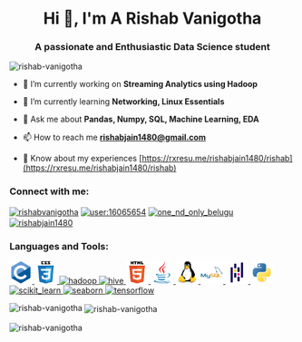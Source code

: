 <h1 align="center">Hi 👋, I'm A Rishab Vanigotha</h1>
<h3 align="center">A passionate and Enthusiastic Data Science student</h3>

<p align="left"> <img src="https://komarev.com/ghpvc/?username=rishab-vanigotha&label=Profile%20views&color=0e75b6&style=flat" alt="rishab-vanigotha" /> </p>

- 🔭 I’m currently working on **Streaming Analytics using Hadoop**

- 🌱 I’m currently learning **Networking, Linux Essentials**

- 💬 Ask me about **Pandas, Numpy, SQL, Machine Learning, EDA**

- 📫 How to reach me **rishabjain1480@gmail.com**

- 📄 Know about my experiences [https://rxresu.me/rishabjain1480/rishab](https://rxresu.me/rishabjain1480/rishab)

<h3 align="left">Connect with me:</h3>
<p align="left">
<a href="https://linkedin.com/in/rishabvanigotha" target="blank"><img align="center" src="https://raw.githubusercontent.com/rahuldkjain/github-profile-readme-generator/master/src/images/icons/Social/linked-in-alt.svg" alt="rishabvanigotha" height="30" width="40" /></a>
<a href="https://stackoverflow.com/users/user:16065654" target="blank"><img align="center" src="https://raw.githubusercontent.com/rahuldkjain/github-profile-readme-generator/master/src/images/icons/Social/stack-overflow.svg" alt="user:16065654" height="30" width="40" /></a>
<a href="https://instagram.com/one_nd_only_belugu" target="blank"><img align="center" src="https://raw.githubusercontent.com/rahuldkjain/github-profile-readme-generator/master/src/images/icons/Social/instagram.svg" alt="one_nd_only_belugu" height="30" width="40" /></a>
<a href="https://www.leetcode.com/rishabjain1480" target="blank"><img align="center" src="https://raw.githubusercontent.com/rahuldkjain/github-profile-readme-generator/master/src/images/icons/Social/leet-code.svg" alt="rishabjain1480" height="30" width="40" /></a>
</p>

<h3 align="left">Languages and Tools:</h3>
<p align="left"> <a href="https://www.cprogramming.com/" target="_blank" rel="noreferrer"> <img src="https://raw.githubusercontent.com/devicons/devicon/master/icons/c/c-original.svg" alt="c" width="40" height="40"/> </a> <a href="https://www.w3schools.com/css/" target="_blank" rel="noreferrer"> <img src="https://raw.githubusercontent.com/devicons/devicon/master/icons/css3/css3-original-wordmark.svg" alt="css3" width="40" height="40"/> </a> <a href="https://hadoop.apache.org/" target="_blank" rel="noreferrer"> <img src="https://www.vectorlogo.zone/logos/apache_hadoop/apache_hadoop-icon.svg" alt="hadoop" width="40" height="40"/> </a> <a href="https://hive.apache.org/" target="_blank" rel="noreferrer"> <img src="https://www.vectorlogo.zone/logos/apache_hive/apache_hive-icon.svg" alt="hive" width="40" height="40"/> </a> <a href="https://www.w3.org/html/" target="_blank" rel="noreferrer"> <img src="https://raw.githubusercontent.com/devicons/devicon/master/icons/html5/html5-original-wordmark.svg" alt="html5" width="40" height="40"/> </a> <a href="https://www.java.com" target="_blank" rel="noreferrer"> <img src="https://raw.githubusercontent.com/devicons/devicon/master/icons/java/java-original.svg" alt="java" width="40" height="40"/> </a> <a href="https://www.linux.org/" target="_blank" rel="noreferrer"> <img src="https://raw.githubusercontent.com/devicons/devicon/master/icons/linux/linux-original.svg" alt="linux" width="40" height="40"/> </a> <a href="https://www.mysql.com/" target="_blank" rel="noreferrer"> <img src="https://raw.githubusercontent.com/devicons/devicon/master/icons/mysql/mysql-original-wordmark.svg" alt="mysql" width="40" height="40"/> </a> <a href="https://pandas.pydata.org/" target="_blank" rel="noreferrer"> <img src="https://raw.githubusercontent.com/devicons/devicon/2ae2a900d2f041da66e950e4d48052658d850630/icons/pandas/pandas-original.svg" alt="pandas" width="40" height="40"/> </a> <a href="https://www.python.org" target="_blank" rel="noreferrer"> <img src="https://raw.githubusercontent.com/devicons/devicon/master/icons/python/python-original.svg" alt="python" width="40" height="40"/> </a> <a href="https://scikit-learn.org/" target="_blank" rel="noreferrer"> <img src="https://upload.wikimedia.org/wikipedia/commons/0/05/Scikit_learn_logo_small.svg" alt="scikit_learn" width="40" height="40"/> </a> <a href="https://seaborn.pydata.org/" target="_blank" rel="noreferrer"> <img src="https://seaborn.pydata.org/_images/logo-mark-lightbg.svg" alt="seaborn" width="40" height="40"/> </a> <a href="https://www.tensorflow.org" target="_blank" rel="noreferrer"> <img src="https://www.vectorlogo.zone/logos/tensorflow/tensorflow-icon.svg" alt="tensorflow" width="40" height="40"/> </a> </p>

<p><img align="left" src="https://github-readme-stats.vercel.app/api/top-langs?username=rishab-vanigotha&show_icons=true&locale=en&layout=compact" alt="rishab-vanigotha" /></p>

<p>&nbsp;<img align="center" src="https://github-readme-stats.vercel.app/api?username=rishab-vanigotha&show_icons=true&locale=en" alt="rishab-vanigotha" /></p>

<p><img align="center" src="https://github-readme-streak-stats.herokuapp.com/?user=rishab-vanigotha&" alt="rishab-vanigotha" /></p>
